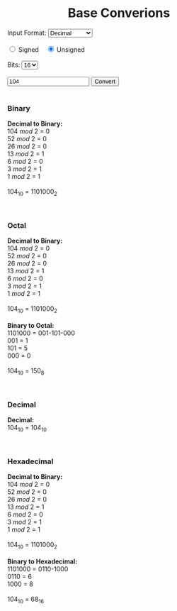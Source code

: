 <script>const page = "home"</script>
<script defer src="{{ site.baseurl }}/assets/javascript/baseConversion.js"></script>
<script defer src="{{ site.baseurl }}/assets/javascript/scripts-conversions.js"></script>
<h1><center><b>Base Converions</b></center></h1>
<div class="conversionArea divCenter">
	<div class="inputArea">
		<div class="input">
			Input Format: 
			<select class="dropDownInput" name = "fromBase" id="fromBase">
				<option value="2">Binary</option>
				<option value="8">Octal</option>
				<option value="10" selected="true">Decimal</option>
				<option value="16">Hexadecimal</option>
			</select>
		</div><br>
		<div class="input">
			<label>
				<input type="radio" name="signed" value="true" onclick="updateInputField()"> Signed
			</label>
			&nbsp;&nbsp;
			<label>
				<input type="radio" name="signed" value="false" onclick="updateInputField()" checked="checked"> Unsigned
			</label>
		</div><br>
		<div class="input hidden" id="numBits">
			Bits: 
			<select class="dropDownInput" name="totalBits" id="totalBits">
				<option value="8">8</option>
				<option value="12">12</option>
				<option value="16" selected="true">16</option>
				<option value="24">24</option>
				<option value="32">32</option>
			</select>
		</div><br>
		<div class="input">
			<input class="manualInput" type="number" id="input_baseConversion" data-value="104" data-signed="false" data-bits="false" data-base="10" value="104" placeholder="Input number" required>
			<button id="btn_baseConversion" class="btn_convert" onclick="convertSubmit()">Convert</button><br>
		</div>
		<div class="error hidden" id="error"></div>
	</div><br>
	<div class="conversionContainer" id="binaryContainer">
		<h3><b>Binary</b></h3>
		<div class="embed divCenter">
			<p class="conversion" id="bin">
				<b>Decimal to Binary:</b><br>
				104 <i>mod</i> 2 = 0<br>
				52 <i>mod</i> 2 = 0<br>
				26 <i>mod</i> 2 = 0<br>
				13 <i>mod</i> 2 = 1<br>
				6 <i>mod</i> 2 = 0<br>
				3 <i>mod</i> 2 = 1<br>
				1 <i>mod</i> 2 = 1<br>
				<br>
				104<sub>10</sub> = 1101000<sub>2</sub>
			</p>
		</div>
		<br>
	</div>
	<div class="conversionContainer" id="octalContainer">
		<h3><b>Octal</b></h3>
		<div class="embed divCenter">
			<p class="conversion" id="oct">
				<b>Decimal to Binary:</b><br>
				104 <i>mod</i> 2 = 0<br>
				52 <i>mod</i> 2 = 0<br>
				26 <i>mod</i> 2 = 0<br>
				13 <i>mod</i> 2 = 1<br>
				6 <i>mod</i> 2 = 0<br>
				3 <i>mod</i> 2 = 1<br>
				1 <i>mod</i> 2 = 1<br>
				<br>
				104<sub>10</sub> = 1101000<sub>2</sub><br>
				<br>
				<b>Binary to Octal:</b><br>
				1101000 = 001-101-000<br>
				001 = 1<br>
				101 = 5<br>
				000 = 0<br>
				<br>
				104<sub>10</sub> = 150<sub>8</sub>
			</p>
		</div>
		<br>
	</div>
	<div class="conversionContainer hidden" id="decimalContainer">
		<h3><b>Decimal</b></h3>
		<div class="embed divCenter">
			<p class="conversion" id="dec">
				<b>Decimal:</b><br>
				104<sub>10</sub> = 104<sub>10</sub>
			</p>
		</div>
		<br>
	</div>
	<div class="conversionContainer" id="hexadecimalContainer">
		<h3><b>Hexadecimal</b></h3>
		<div class="embed divCenter">
			<p class="conversion" id="hex">
				<b>Decimal to Binary:</b><br>
				104 <i>mod</i> 2 = 0<br>
				52 <i>mod</i> 2 = 0<br>
				26 <i>mod</i> 2 = 0<br>
				13 <i>mod</i> 2 = 1<br>
				6 <i>mod</i> 2 = 0<br>
				3 <i>mod</i> 2 = 1<br>
				1 <i>mod</i> 2 = 1<br>
				<br>
				104<sub>10</sub> = 1101000<sub>2</sub><br>
				<br>
				<b>Binary to Hexadecimal:</b><br>
				1101000 = 0110-1000<br>
				0110 = 6<br>
				1000 = 8<br>
				<br>
				104<sub>10</sub> = 68<sub>16</sub>
			</p>
		</div>
		<br>
	</div>
</div>



